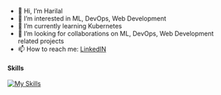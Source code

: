 - 👋 Hi, I’m Harilal
- 👀 I’m interested in ML, DevOps, Web Development
- 🌱 I’m currently learning Kubernetes
- 💞️ I’m looking for collaborations on ML, DevOps, Web Development related projects
- 📫 How to reach me: [LinkedIN](https://www.linkedin.com/in/lal123/)

#### Skills 
[![My Skills](https://skillicons.dev/icons?i=py,tensorflow,mysql,postgres,cassandra,git,ansible,aws,terraform,docker,github,gitlab)](https://skillicons.dev)

<!---
Lal4Tech/Lal4Tech is a ✨ special ✨ repository because its `README.md` (this file) appears on your GitHub profile.
You can click the Preview link to take a look at your changes.
--->
